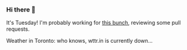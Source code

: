 ### Hi there :wave:

It's Tuesday! I'm probably working for [this bunch](https://github.com/kohofinancial), reviewing some pull requests.

Weather in Toronto: who knows, wttr.in is currently down...
